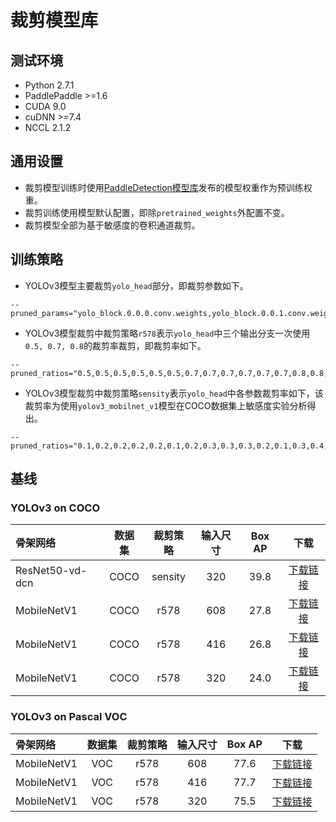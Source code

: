 # 裁剪模型库

## 测试环境

- Python 2.7.1
- PaddlePaddle >=1.6
- CUDA 9.0
- cuDNN >=7.4
- NCCL 2.1.2

## 通用设置

- 裁剪模型训练时使用[PaddleDetection模型库](../../docs/MODEL_ZOO_cn.md)发布的模型权重作为预训练权重。
- 裁剪训练使用模型默认配置，即除`pretrained_weights`外配置不变。
- 裁剪模型全部为基于敏感度的卷积通道裁剪。

## 训练策略

- YOLOv3模型主要裁剪`yolo_head`部分，即裁剪参数如下。

```
--pruned_params="yolo_block.0.0.0.conv.weights,yolo_block.0.0.1.conv.weights,yolo_block.0.1.0.conv.weights,yolo_block.0.1.1.conv.weights,yolo_block.0.2.conv.weights,yolo_block.0.tip.conv.weights,yolo_block.1.0.0.conv.weights,yolo_block.1.0.1.conv.weights,yolo_block.1.1.0.conv.weights,yolo_block.1.1.1.conv.weights,yolo_block.1.2.conv.weights,yolo_block.1.tip.conv.weights,yolo_block.2.0.0.conv.weights,yolo_block.2.0.1.conv.weights,yolo_block.2.1.0.conv.weights,yolo_block.2.1.1.conv.weights,yolo_block.2.2.conv.weights,yolo_block.2.tip.conv.weights"
```
- YOLOv3模型裁剪中裁剪策略`r578`表示`yolo_head`中三个输出分支一次使用`0.5, 0.7, 0.8`的裁剪率裁剪，即裁剪率如下。

```
--pruned_ratios="0.5,0.5,0.5,0.5,0.5,0.5,0.7,0.7,0.7,0.7,0.7,0.7,0.8,0.8,0.8,0.8,0.8,0.8"
```

- YOLOv3模型裁剪中裁剪策略`sensity`表示`yolo_head`中各参数裁剪率如下，该裁剪率为使用`yolov3_mobilnet_v1`模型在COCO数据集上敏感度实验分析得出。

```
--pruned_ratios="0.1,0.2,0.2,0.2,0.2,0.1,0.2,0.3,0.3,0.3,0.2,0.1,0.3,0.4,0.4,0.4,0.4,0.3"
```


## 基线

### YOLOv3 on COCO

| 骨架网络         |  数据集  |  裁剪策略 | 输入尺寸 | Box AP  |                           下载                          |
| :----------------| :------: | :-------: | :------: |:------: | :-----------------------------------------------------: |
| ResNet50-vd-dcn  |   COCO   |  sensity  |   320    |  39.8   | [下载链接](https://paddlemodels.bj.bcebos.com/PaddleSlim/prune/yolov3_r50_dcn_prune1x.tar) |
| MobileNetV1      |   COCO   |   r578    |   608    |  27.8   | [下载链接](https://paddlemodels.bj.bcebos.com/PaddleSlim/prune/yolov3_mobilenet_v1_prune578.tar) |
| MobileNetV1      |   COCO   |   r578    |   416    |  26.8   | [下载链接](https://paddlemodels.bj.bcebos.com/PaddleSlim/prune/yolov3_mobilenet_v1_prune578.tar) |
| MobileNetV1      |   COCO   |   r578    |   320    |  24.0   | [下载链接](https://paddlemodels.bj.bcebos.com/PaddleSlim/prune/yolov3_mobilenet_v1_prune578.tar) |

### YOLOv3 on Pascal VOC

| 骨架网络         |  数据集  |  裁剪策略 | 输入尺寸 | Box AP  |                           下载                          |
| :----------------| :------: | :-------: | :------: |:------: | :-----------------------------------------------------: |
| MobileNetV1      |   VOC    |   r578    |   608    |  77.6   | [下载链接](https://paddlemodels.bj.bcebos.com/PaddleSlim/prune/yolov3_mobilenet_v1_voc_prune578.tar) |
| MobileNetV1      |   VOC    |   r578    |   416    |  77.7   | [下载链接](https://paddlemodels.bj.bcebos.com/PaddleSlim/prune/yolov3_mobilenet_v1_voc_prune578.tar) |
| MobileNetV1      |   VOC    |   r578    |   320    |  75.5   | [下载链接](https://paddlemodels.bj.bcebos.com/PaddleSlim/prune/yolov3_mobilenet_v1_voc_prune578.tar) |
